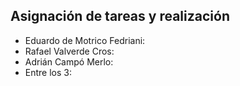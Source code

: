 ## Asignación de tareas y realización

- Eduardo de Motrico Fedriani: 
- Rafael Valverde Cros: 
- Adrián Campó Merlo:
- Entre los 3: 
